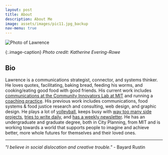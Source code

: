```yaml
---
layout: post
title: About
description: About Me
image: assets/images/pic11.jpg_backup
nav-menu: true
---
```


![Photo of Lawrence](https://i.imgur.com/QPuQ6LM.png)

{:.image-caption}
*Photo credit: Katherine Evering-Rowe*

## Bio 
Lawrence is a communications strategist, connector, and systems thinker. He loves quotes, facilitating, baking bread, feeding his worms, and cooking/eating good food with good friends. His current work includes [communications at the Community Innovators Lab at MIT](https://colab.mit.edu/people/staff) and running a [coaching practice](https://lqb2.github.io/productivity/coaching.html). His previous work includes communications, food systems & food justice research and consulting, web design, and graphic design. He plays a lot of [volleyball](http://www.cbvolleyball.net/pages/aboutus), keeps busy with [way too many side projects](https://lqb2.github.io/now/), [tries to write daily](https://lqb2.github.io/blog/), and [has a weekly newsletter](https://tinyletter.com/lqb2). He has an undergraduate and graduate degree, both in City Planning, from MIT and is working towards a world that supports  people to imagine and achieve better, more whole futures for themselves and their loved ones.

---

_"I believe in social dislocation and creative trouble."_ - Bayard Rustin

